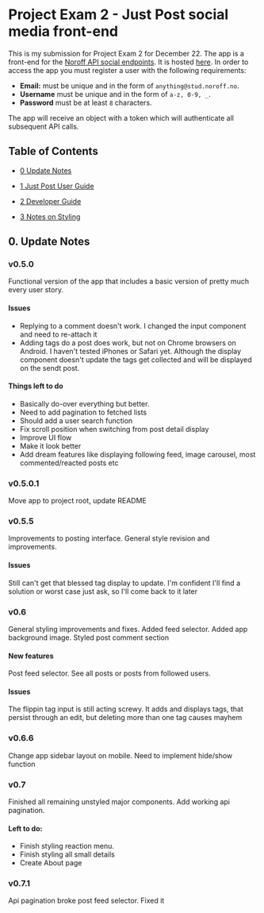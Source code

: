# Project Exam 2 - Just Post social media front-end

This is my submission for Project Exam 2 for December 22. The app is a front-end for the [Noroff API social endpoints](https://noroff-api-docs.netlify.app/). It is hosted [here](here).
In order to access the app you must register a user with the following requirements:

- **Email:** must be unique and in the form of `anything@stud.noroff.no`.
- **Username** must be unique and in the form of `a-z, 0-9, _`.
- **Password** must be at least `8` characters.

The app will receive an object with a token which will authenticate all subsequent API calls.

## Table of Contents

- [0 Update Notes](#0)

- [1 Just Post User Guide](#1)

- [2 Developer Guide](#2)

- [3 Notes on Styling](#3)

## <a name="#0">0. Update Notes</a>

### v0.5.0

Functional version of the app that includes a basic version of pretty much every user story.

#### Issues

- Replying to a comment doesn't work. I changed the input component and need to re-attach it
- Adding tags do a post does work, but not on Chrome browsers on Android. I haven't tested iPhones or Safari yet. Although the display component doesn't update the tags get collected and will be displayed on the sendt post.

#### Things left to do

- Basically do-over everything but better.
- Need to add pagination to fetched lists
- Should add a user search function
- Fix scroll position when switching from post detail display
- Improve UI flow
- Make it look better
- Add dream features like displaying following feed, image carousel, most commented/reacted posts etc

### v0.5.0.1

Move app to project root, update README

### v0.5.5

Improvements to posting interface. General style revision and improvements.

#### Issues

Still can't get that blessed tag display to update. I'm confident I'll find a solution or worst case just ask, so I'll come back to it later

### v0.6

General styling improvements and fixes. Added feed selector. Added app background image. Styled post comment section

#### New features

Post feed selector. See all posts or posts from followed users.

#### Issues

The flippin tag input is still acting screwy. It adds and displays tags, that persist through an edit, but deleting more than one tag causes mayhem

### v0.6.6

Change app sidebar layout on mobile. Need to implement hide/show function

### v0.7

Finished all remaining unstyled major components. Add working api pagination.

#### Left to do:

- Finish styling reaction menu.
- Finish styling all small details
- Create About page

### v0.7.1

Api pagination broke post feed selector. Fixed it
